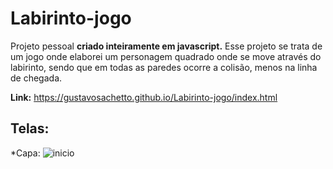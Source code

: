 # Labirinto-jogo

Projeto pessoal __criado inteiramente em javascript.__ Esse projeto se trata de um jogo onde elaborei um personagem quadrado onde se move através do labirinto, sendo que em todas as paredes ocorre a colisão, menos na linha de chegada.

__Link:__ https://gustavosachetto.github.io/Labirinto-jogo/index.html

## Telas:
*Capa:
![inicio](https://github.com/GustavoSachetto/Labirinto-jogo/assets/136517074/3127bcb0-1bd3-4932-a553-6512877dd336)
